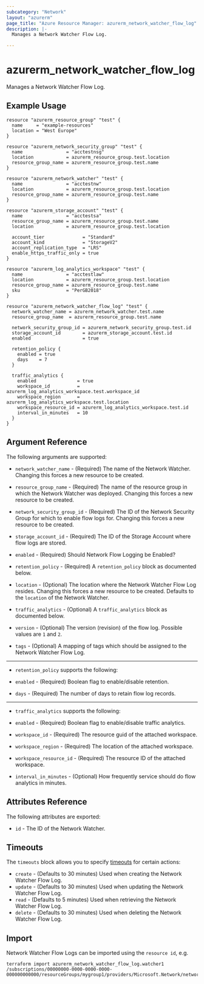 ```yaml
---
subcategory: "Network"
layout: "azurerm"
page_title: "Azure Resource Manager: azurerm_network_watcher_flow_log"
description: |-
  Manages a Network Watcher Flow Log.

---
```


# azurerm_network_watcher_flow_log

Manages a Network Watcher Flow Log.

## Example Usage

```hcl
resource "azurerm_resource_group" "test" {
  name     = "example-resources"
  location = "West Europe"
}

resource "azurerm_network_security_group" "test" {
  name                = "acctestnsg"
  location            = azurerm_resource_group.test.location
  resource_group_name = azurerm_resource_group.test.name
}

resource "azurerm_network_watcher" "test" {
  name                = "acctestnw"
  location            = azurerm_resource_group.test.location
  resource_group_name = azurerm_resource_group.test.name
}

resource "azurerm_storage_account" "test" {
  name                = "acctestsa"
  resource_group_name = azurerm_resource_group.test.name
  location            = azurerm_resource_group.test.location

  account_tier              = "Standard"
  account_kind              = "StorageV2"
  account_replication_type  = "LRS"
  enable_https_traffic_only = true
}

resource "azurerm_log_analytics_workspace" "test" {
  name                = "acctestlaw"
  location            = azurerm_resource_group.test.location
  resource_group_name = azurerm_resource_group.test.name
  sku                 = "PerGB2018"
}

resource "azurerm_network_watcher_flow_log" "test" {
  network_watcher_name = azurerm_network_watcher.test.name
  resource_group_name  = azurerm_resource_group.test.name

  network_security_group_id = azurerm_network_security_group.test.id
  storage_account_id        = azurerm_storage_account.test.id
  enabled                   = true

  retention_policy {
    enabled = true
    days    = 7
  }

  traffic_analytics {
    enabled               = true
    workspace_id          = azurerm_log_analytics_workspace.test.workspace_id
    workspace_region      = azurerm_log_analytics_workspace.test.location
    workspace_resource_id = azurerm_log_analytics_workspace.test.id
    interval_in_minutes   = 10
  }
}
```

## Argument Reference

The following arguments are supported:

* `network_watcher_name` - (Required) The name of the Network Watcher. Changing this forces a new resource to be created.

* `resource_group_name` - (Required) The name of the resource group in which the Network Watcher was deployed. Changing this forces a new resource to be created.

* `network_security_group_id` - (Required) The ID of the Network Security Group for which to enable flow logs for. Changing this forces a new resource to be created.

* `storage_account_id` - (Required) The ID of the Storage Account where flow logs are stored.

* `enabled` - (Required) Should Network Flow Logging be Enabled?

* `retention_policy` - (Required) A `retention_policy` block as documented below.
 
* `location` - (Optional) The location where the Network Watcher Flow Log resides. Changing this forces a new resource to be created. Defaults to the `location` of the Network Watcher.

* `traffic_analytics` - (Optional) A `traffic_analytics` block as documented below.

* `version` - (Optional) The version (revision) of the flow log. Possible values are `1` and `2`.

* `tags` - (Optional) A mapping of tags which should be assigned to the Network Watcher Flow Log.

---

* `retention_policy` supports the following:

* `enabled` - (Required) Boolean flag to enable/disable retention.
* `days` - (Required) The number of days to retain flow log records.

---

* `traffic_analytics` supports the following:

* `enabled` - (Required) Boolean flag to enable/disable traffic analytics.
* `workspace_id` - (Required) The resource guid of the attached workspace.
* `workspace_region` - (Required) The location of the attached workspace.
* `workspace_resource_id` - (Required) The resource ID of the attached workspace.
* `interval_in_minutes` - (Optional) How frequently service should do flow analytics in minutes.

## Attributes Reference

The following attributes are exported:

* `id` - The ID of the Network Watcher.

## Timeouts

The `timeouts` block allows you to specify [timeouts](https://www.terraform.io/docs/configuration/resources.html#timeouts) for certain actions:

* `create` - (Defaults to 30 minutes) Used when creating the Network Watcher Flow Log.
* `update` - (Defaults to 30 minutes) Used when updating the Network Watcher Flow Log.
* `read` - (Defaults to 5 minutes) Used when retrieving the Network Watcher Flow Log.
* `delete` - (Defaults to 30 minutes) Used when deleting the Network Watcher Flow Log.

## Import

Network Watcher Flow Logs can be imported using the `resource id`, e.g.

```shell
terraform import azurerm_network_watcher_flow_log.watcher1 /subscriptions/00000000-0000-0000-0000-000000000000/resourceGroups/mygroup1/providers/Microsoft.Network/networkWatchers/watcher1
```

